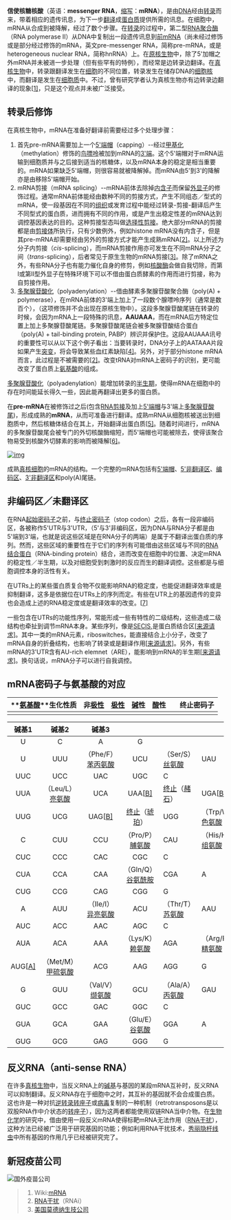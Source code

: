 **信使核糖核酸**（英语：**messenger RNA**，[缩写](https://zh.wikipedia.org/wiki/縮寫)：**mRNA**），是由[DNA](https://zh.wikipedia.org/wiki/DNA)经由[转录](https://zh.wikipedia.org/wiki/轉錄)而来，带着相应的遗传讯息，为下一步[翻译](https://zh.wikipedia.org/wiki/轉譯)成[蛋白质](https://zh.wikipedia.org/wiki/蛋白質)提供所需的讯息。在细胞中，mRNA从合成到被降解，经过了数个步骤。在[转录](https://zh.wikipedia.org/wiki/轉錄)的过程中，第二型[RNA聚合酶](https://zh.wikipedia.org/wiki/RNA聚合酶)（RNA polymerase II）从DNA中复制出一段遗传讯息到[前mRNA](https://zh.wikipedia.org/wiki/前mRNA)（尚未经过修饰或是部分经过修饰的mRNA，英文pre-messenger RNA，简称pre-mRNA，或是heterogeneous nuclear RNA，简称hnRNA）上。在[原核生物](https://zh.wikipedia.org/wiki/原核生物)中，除了5'加帽之外mRNA并未被进一步处理（但有些罕有的特例），而经常是边转录边翻译。在[真核生物](https://zh.wikipedia.org/wiki/真核生物)中，转录跟翻译发生在[细胞](https://zh.wikipedia.org/wiki/細胞)的不同位置，转录发生在储存DNA的[细胞核](https://zh.wikipedia.org/wiki/細胞核)中，而翻译是发生在[细胞质](https://zh.wikipedia.org/wiki/細胞質)中。不过，曾有研究学者认为真核生物亦有边转录边翻译的现象[[1\]](https://zh.wikipedia.org/wiki/信使核糖核酸#cite_note-1)，只是这个观点并未被广泛接受。

## 转录后修饰

在真核生物中，mRNA在准备好翻译前需要经过多个处理步骤：

1. 首先pre-mRNA需要加上一个[5'端帽](https://zh.wikipedia.org/wiki/5'端帽)（capping）--经过[甲基化](https://zh.wikipedia.org/wiki/甲基化)（methylation）修饰的[鸟嘌呤](https://zh.wikipedia.org/wiki/鳥嘌呤)被加到mRNA的[3'端](https://zh.wikipedia.org/wiki/3'端)。这个5'端帽对于mRNA运输到细胞质并与之后接到适当的核糖体，以及mRNA本身的稳定是相当重要的。mRNA如果缺乏5'端帽，则很容易就被降解掉。而mRNA由5'到3'的降解亦是由移除5'端帽开始。
2. mRNA剪接（mRNA splicing）--mRNA前体去除掉[内含子](https://zh.wikipedia.org/wiki/内含子)而保留[外显子](https://zh.wikipedia.org/wiki/外显子)的修饰过程。通常mRNA前体能经由数种不同的剪接方式，产生不同组态／型式的mRNA，使一段基因在不同的[组织](https://zh.wikipedia.org/wiki/组织_(生物学))或发育过程中能经过转录-剪接-翻译后产生不同型式的蛋白质，进而拥有不同的作用，或是产生出稳定性差的mRNA达到调控基因表达的目的。这种剪接型态叫做[选择性剪接](https://zh.wikipedia.org/wiki/選擇性剪接)。绝大部分mRNA的剪接都是由[剪接体](https://zh.wikipedia.org/wiki/剪接體)所执行，只有少数例外，例如histone mRNA没有内含子，但是其pre-mRNA却需要经由另外的剪接方式才能产生成熟mRNA[[2\]](https://zh.wikipedia.org/wiki/信使核糖核酸#cite_note-His_mRNA-2)。以上所述为分子内剪接（*cis*-splicing），而mRNA剪接作用亦可发生在不同mRNA分子之间（*trans*-splicing），后者常见于原生生物的mRNA剪接[[3\]](https://zh.wikipedia.org/wiki/信使核糖核酸#cite_note-Glanz_KĂźck_2009_pp._921–934-3)。除了mRNA之外，有些RNA分子也有能力催化自身的修剪，例如[核酸酶](https://zh.wikipedia.org/wiki/核酸酶)会做自我切除，而第I或第II型外显子在特殊环境下可以不借由蛋白质酵素的作用而进行剪接，称为自剪接作用。
3. [多聚腺苷酸化](https://zh.wikipedia.org/wiki/多聚腺苷酸化)（polyadenylation）--借由酵素多聚腺苷酸聚合酶（poly(A) + polymerase），在mRNA前体的3'端上加上了一段数个腺嘌呤序列（通常是数百个），（这项修饰并不会出现在原核生物中）。这段多聚腺苷酸尾链在转录的时候，会因为mRNA上一段特殊的讯息，**AAUAAA**，而在mRNA后方特定位置上加上多聚腺苷酸尾链。多聚腺苷酸尾链会被多聚腺苷酸结合蛋白（poly(A) + tail-binding protein, PABP）辨识并保护住。这段AAUAAA讯号的重要性可以从以下这个例子看出：当要转录时，DNA分子上的AATAAA片段如果产生[突变](https://zh.wikipedia.org/wiki/突變)，将会导致某些血红素缺陷[[4\]](https://zh.wikipedia.org/wiki/信使核糖核酸#cite_note-4)。另外，对于部分histone mRNA而言，此过程是不被需要的[[2\]](https://zh.wikipedia.org/wiki/信使核糖核酸#cite_note-His_mRNA-2)。改变tRNA对mRNA上密码子的识别，更可能改变了蛋白质上[氨基酸](https://zh.wikipedia.org/wiki/胺基酸)的组成。

[多聚腺苷酸化](https://zh.wikipedia.org/wiki/多聚腺苷酸化)（polyadenylation）能增加转录的[半生期](https://zh.wikipedia.org/wiki/半生期)，使得mRNA在细胞中的存在时间能延长得久一些，因此能再翻译出更多的蛋白质。

在**pre-mRNA**在被修饰过之后(包含[RNA剪接](https://zh.wikipedia.org/wiki/RNA剪接)及加上[5'端帽](https://zh.wikipedia.org/wiki/5'端帽)与3'端上[多聚腺苷酸尾](https://zh.wikipedia.org/wiki/多腺苷酸化))，形成成熟的**mRNA**，从而可准备进行翻译。成熟mRNA从细胞核被送出到细胞质中，然后核糖体结合在其上，开始翻译出蛋白质[[5\]](https://zh.wikipedia.org/wiki/信使核糖核酸#cite_note-Stryer841-5)。随着时间进行，mRNA的多聚腺苷酸尾会被专门的外切核酸酶缩短，而5'端帽也可能被除去，使得该聚合物易受到核酸外切酵素的影响而被降解[[6\]](https://zh.wikipedia.org/wiki/信使核糖核酸#cite_note-Sachs_1993_pp._413–421-6)。

[![img](https://upload.wikimedia.org/wikipedia/commons/thumb/2/2e/MRNA_structure.png/600px-MRNA_structure.png)](https://zh.wikipedia.org/wiki/File:MRNA_structure.png)

成熟[真核细胞](https://zh.wikipedia.org/wiki/真核细胞)的mRNA的结构。一个完整的mRNA包括有[5'端帽](https://zh.wikipedia.org/wiki/5'端帽)、[5'非翻译区](https://zh.wikipedia.org/wiki/5'非翻译区)、[编码区](https://zh.wikipedia.org/wiki/编码区)、[3'非翻译区](https://zh.wikipedia.org/w/index.php?title=3'非翻译区&action=edit&redlink=1)和poly(A)尾链。

## 非编码区／未翻译区

在RNA[起始密码子](https://zh.wikipedia.org/wiki/起始密码子)之前，与[终止密码子](https://zh.wikipedia.org/wiki/终止密码子)（stop codon）之后，各有一段非编码区，各被称作5'UTR与3'UTR，（5'与3'非编码区，因为DNA与RNA分子都是由5'端到3'端，也就是说这些区域是在RNA分子的两端）是属于不翻译出蛋白质的序列。然而，这些区域的重要性在于它们的序列有可能借由这些区域与不同的[RNA结合蛋白](https://zh.wikipedia.org/w/index.php?title=RNA結合蛋白&action=edit&redlink=1)（RNA-binding protein）结合，进而改变在细胞中的位置、决定mRNA的稳定性／半生期，以及对细胞受到刺激时的反应而生的翻译调控。这些都是与细胞调控本身的活性有关。

在UTRs上的某些蛋白质复合物不仅能影响RNA的稳定度，也能促进翻译效率或是抑制翻译，这多是依据位在UTRs上的序列而定。有些在UTR上的基因遗传的变异也会造成上述的RNA稳定度或是翻译效率的改变。[[7\]](https://zh.wikipedia.org/wiki/信使核糖核酸#cite_note-7)

一些包含在UTRs的功能性序列，常能形成一些有特性的二级结构，这些造成二级结构也牵扯到调节mRNA本身。某些序列，像是[SECIS](https://zh.wikipedia.org/w/index.php?title=SECIS&action=edit&redlink=1),是蛋白质结合区[[来源请求\]](https://zh.wikipedia.org/wiki/Wikipedia:列明来源)。其中一类的mRNA元素，riboswitches，能直接结合上小分子，改变了mRNA自身的折叠结构，也影响了转录或是翻译作用[[来源请求\]](https://zh.wikipedia.org/wiki/Wikipedia:列明来源)。另外，有些mRNA的3'UTR含有AU-rich elemnet（ARE），能影响到mRNA的半生期[[来源请求\]](https://zh.wikipedia.org/wiki/Wikipedia:列明来源)。换句话说，mRNA分子可以进行自我调控。

## mRNA密码子与氨基酸的对应

| **[氨基酸](https://zh.wikipedia.org/wiki/氨基酸)**生化性质 | 非[极性](https://zh.wikipedia.org/wiki/极性) | [极性](https://zh.wikipedia.org/wiki/极性) | [碱](https://zh.wikipedia.org/wiki/碱)性 | [酸](https://zh.wikipedia.org/wiki/酸)性 |      | 终止密码子 |
| ---------------------------------------------------------- | -------------------------------------------- | ------------------------------------------ | ---------------------------------------- | ---------------------------------------- | ---- | ---------- |
|                                                            |                                              |                                            |                                          |                                          |      |            |

|                            碱基1                             |                            碱基2                             |                            碱基3                             |                                                              |                                                              |                                                              |                                                              |                                                          |                                                              |      |
| :----------------------------------------------------------: | :----------------------------------------------------------: | :----------------------------------------------------------: | :----------------------------------------------------------: | ------------------------------------------------------------ | ------------------------------------------------------------ | ------------------------------------------------------------ | -------------------------------------------------------- | ------------------------------------------------------------ | ---- |
|                              U                               |                              C                               |                              A                               |                              G                               |                                                              |                                                              |                                                              |                                                          |                                                              |      |
|                              U                               |                             UUU                              | （Phe/F） [苯丙氨酸](https://zh.wikipedia.org/wiki/苯丙氨酸) |                             UCU                              | （Ser/S） [丝氨酸](https://zh.wikipedia.org/wiki/絲氨酸)     | UAU                                                          | （Tyr/Y） [酪氨酸](https://zh.wikipedia.org/wiki/酪氨酸)     | UGU                                                      | （Cys/C） [半胱氨酸](https://zh.wikipedia.org/wiki/半胱氨酸) | U    |
|                             UUC                              |                             UCC                              |                             UAC                              |                             UGC                              | C                                                            |                                                              |                                                              |                                                          |                                                              |      |
|                             UUA                              |   （Leu/L） [亮氨酸](https://zh.wikipedia.org/wiki/亮氨酸)   |                             UCA                              | UAA[[B\]](https://zh.wikipedia.org/wiki/信使核糖核酸#endnote_stopcodon1none) | [终止](https://zh.wikipedia.org/wiki/终止密码子)（[赭石](https://zh.wikipedia.org/wiki/赭石)） | UGA[[B\]](https://zh.wikipedia.org/wiki/信使核糖核酸#endnote_stopcodon2none) | [终止](https://zh.wikipedia.org/wiki/终止密码子)（[蛋白石](https://zh.wikipedia.org/wiki/蛋白石)） | A                                                        |                                                              |      |
|                             UUG                              |                             UCG                              | UAG[[B\]](https://zh.wikipedia.org/wiki/信使核糖核酸#endnote_stopcodon3none) | [终止](https://zh.wikipedia.org/wiki/终止密码子)（[琥珀](https://zh.wikipedia.org/wiki/琥珀)） | UGG                                                          | （Trp/W）[色氨酸](https://zh.wikipedia.org/wiki/色氨酸)      | G                                                            |                                                          |                                                              |      |
|                              C                               |                             CUU                              |                             CCU                              |   （Pro/P） [脯氨酸](https://zh.wikipedia.org/wiki/脯氨酸)   | CAU                                                          | （His/H） [组氨酸](https://zh.wikipedia.org/wiki/組氨酸)     | CGU                                                          | （Arg/R） [精氨酸](https://zh.wikipedia.org/wiki/精氨酸) | U                                                            |      |
|                             CUC                              |                             CCC                              |                             CAC                              |                             CGC                              | C                                                            |                                                              |                                                              |                                                          |                                                              |      |
|                             CUA                              |                             CCA                              |                             CAA                              | （Gln/Q） [谷氨酰胺](https://zh.wikipedia.org/wiki/谷氨醯胺) | CGA                                                          | A                                                            |                                                              |                                                          |                                                              |      |
|                             CUG                              |                             CCG                              |                             CAG                              |                             CGG                              | G                                                            |                                                              |                                                              |                                                          |                                                              |      |
|                              A                               |                             AUU                              | （Ile/I） [异亮氨酸](https://zh.wikipedia.org/wiki/異亮氨酸) |                             ACU                              | （Thr/T） [苏氨酸](https://zh.wikipedia.org/wiki/蘇氨酸)     | AAU                                                          | （Asn/N） [天冬酰胺](https://zh.wikipedia.org/wiki/天冬酰胺) | AGU                                                      | （Ser/S） [丝氨酸](https://zh.wikipedia.org/wiki/絲氨酸)     | U    |
|                             AUC                              |                             ACC                              |                             AAC                              |                             AGC                              | C                                                            |                                                              |                                                              |                                                          |                                                              |      |
|                             AUA                              |                             ACA                              |                             AAA                              |   （Lys/K） [赖氨酸](https://zh.wikipedia.org/wiki/離胺酸)   | AGA                                                          | （Arg/R） [精氨酸](https://zh.wikipedia.org/wiki/精氨酸)     | A                                                            |                                                          |                                                              |      |
| AUG[[A\]](https://zh.wikipedia.org/wiki/信使核糖核酸#endnote_methionineA) | （Met/M） [甲硫氨酸](https://zh.wikipedia.org/wiki/甲硫氨酸) |                             ACG                              |                             AAG                              | AGG                                                          | G                                                            |                                                              |                                                          |                                                              |      |
|                              G                               |                             GUU                              |   （Val/V） [缬氨酸](https://zh.wikipedia.org/wiki/缬氨酸)   |                             GCU                              | （Ala/A） [丙氨酸](https://zh.wikipedia.org/wiki/丙氨酸)     | GAU                                                          | （Asp/D） [天冬氨酸](https://zh.wikipedia.org/wiki/天冬氨酸) | GGU                                                      | （Gly/G） [甘氨酸](https://zh.wikipedia.org/wiki/甘氨酸)     | U    |
|                             GUC                              |                             GCC                              |                             GAC                              |                             GGC                              | C                                                            |                                                              |                                                              |                                                          |                                                              |      |
|                             GUA                              |                             GCA                              |                             GAA                              |   （Glu/E） [谷氨酸](https://zh.wikipedia.org/wiki/谷氨酸)   | GGA                                                          | A                                                            |                                                              |                                                          |                                                              |      |
|                             GUG                              |                             GCG                              |                             GAG                              |                             GGG                              | G                                                            |                                                              |                                                              |                                                          |                                                              |      |



## 反义RNA（anti-sense RNA）

在许多[真核生物](https://zh.wikipedia.org/wiki/真核生物)中，当反义RNA上的[碱基](https://zh.wikipedia.org/wiki/鹼基)与基因的某段mRNA互补时，反义RNA可以抑制翻译。反义RNA存在于细胞中之时，其互补的基因就不会合成蛋白质。这也许是一种对抗[逆转录转座子](https://zh.wikipedia.org/wiki/反转录转座子)或[病毒](https://zh.wikipedia.org/wiki/病毒)复制的一种机制（retrotransposons是以双股RNA作中介状态的[转座子](https://zh.wikipedia.org/wiki/转座子)），因为这两者都能使用双链RNA当中介物。在[生物化学](https://zh.wikipedia.org/wiki/生物化學)的研究中，借由使用一段反义mRNA使得标靶mRNA无法作用（[RNA干扰](https://zh.wikipedia.org/wiki/RNA干擾)），这种方法已经被广泛用于研究基因的功能；例如利用RNA干扰技术，[秀丽隐杆线虫](https://zh.wikipedia.org/wiki/秀麗隱桿線蟲)中所有基因的作用几乎已经被研究完了。



## 新冠疫苗公司
![国外疫苗公司](https://github.com/lizj3624/mynote/blob/master/biotechnology/pictures/%E5%9B%BD%E5%A4%96%E6%96%B0%E5%86%A0%E7%96%AB%E8%8B%97.jpeg)




> 1. Wiki:[mRNA](https://zh.wikipedia.org/wiki/%E4%BF%A1%E4%BD%BF%E6%A0%B8%E7%B3%96%E6%A0%B8%E9%85%B8)
> 2. [RNA干扰](https://zh.wikipedia.org/wiki/RNA干擾)（RNAi）
> 3. [美国莫德纳生技公司](https://zh.wikipedia.org/wiki/美國莫德納生技公司)
